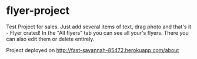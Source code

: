 # flyer-project
Test Project for sales.
Just add several items of text, drag photo and that's it - Flyer crated! 
In the "All flyers" tab you can see all your's flyers. 
There you can also edit them or delete entirely.

Project deployed on http://fast-savannah-85472.herokuapp.com/about

